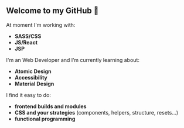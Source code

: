 ## Welcome to my GitHub 👋

At moment I'm working with:

- **SASS/CSS**
- **JS/React**
- **JSP**

 I'm an Web Developer and I’m currently learning about:
 
- **Atomic Design**
- **Accessibility**
- **Material Design**

I find it easy to do:

- **frontend builds and modules**
- **CSS and your strategies** (components, helpers, structure, resets...)
- **functional programming**

<!--
**jomarcardoso/jomarcardoso** is a ✨ _special_ ✨ repository because its `README.md` (this file) appears on your GitHub profile.

Here are some ideas to get you started:

- 🌱 I’m currently learning about ...
- 🔭 I’m currently working on ...
- 👯 I’m looking to collaborate on ...
- 🤔 I’m looking for help with ...
- 💬 Ask me about ...
- 📫 How to reach me: ...
- 😄 Pronouns: ...
- ⚡ Fun fact: ...
-->
